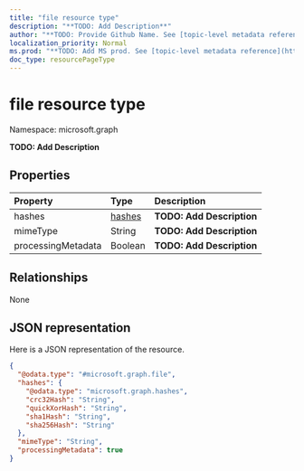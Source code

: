 ```yaml
---
title: "file resource type"
description: "**TODO: Add Description**"
author: "**TODO: Provide Github Name. See [topic-level metadata reference](https://msgo.azurewebsites.net/add/document/guidelines/metadata.html#topic-level-metadata)**"
localization_priority: Normal
ms.prod: "**TODO: Add MS prod. See [topic-level metadata reference](https://msgo.azurewebsites.net/add/document/guidelines/metadata.html#topic-level-metadata)**"
doc_type: resourcePageType
---
```


# file resource type


Namespace: microsoft.graph

**TODO: Add Description**

## Properties
|Property|Type|Description|
|:---|:---|:---|
|hashes|[hashes](../resources/hashes.md)|**TODO: Add Description**|
|mimeType|String|**TODO: Add Description**|
|processingMetadata|Boolean|**TODO: Add Description**|

## Relationships
None

## JSON representation
Here is a JSON representation of the resource.
<!-- {
  "blockType": "resource",
  "@odata.type": "microsoft.graph.file"
}
-->
``` json
{
  "@odata.type": "#microsoft.graph.file",
  "hashes": {
    "@odata.type": "microsoft.graph.hashes",
    "crc32Hash": "String",
    "quickXorHash": "String",
    "sha1Hash": "String",
    "sha256Hash": "String"
  },
  "mimeType": "String",
  "processingMetadata": true
}
```

